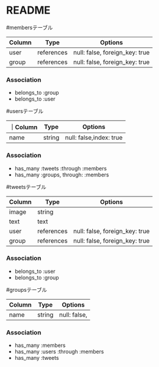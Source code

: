 # README

#membersテーブル

|Column|Type|Options|
|------|----|-------|
|user|references|null: false, foreign_key: true|
|group|references|null: false, foreign_key: true|

### Association
- belongs_to :group
- belongs_to :user

#usersテーブル

｜Column|Type|Options|
|------|----|-------|
|name|string|null: false,index: true|


### Association
- has_many :tweets :through :members
- has_many :groups, through: :members


#tweetsテーブル

|Column|Type|Options|
|------|----|-------|
|image|string|
|text|text|
|user|references|null: false, foreign_key: true|
|group|references|null: false, foreign_key: true|

### Association
- belongs_to :user
- belongs_to :group

#groupsテーブル

|Column|Type|Options|
|------|----|-------|
|name|string|null: false,|

### Association
- has_many :members 
- has_many :users :through :members
- has_many :tweets 
